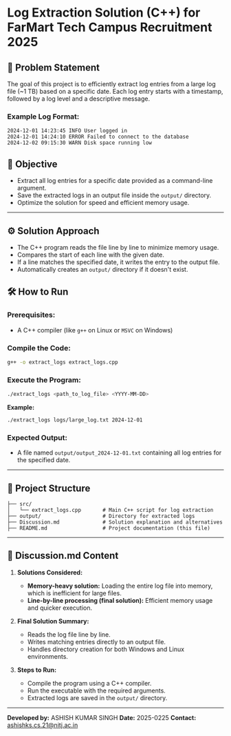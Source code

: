 
# Log Extraction Solution (C++) for FarMart Tech Campus Recruitment 2025

## 📄 Problem Statement

The goal of this project is to efficiently extract log entries from a large log file (~1 TB) based on a specific date. Each log entry starts with a timestamp, followed by a log level and a descriptive message.

### Example Log Format:
```
2024-12-01 14:23:45 INFO User logged in
2024-12-01 14:24:10 ERROR Failed to connect to the database
2024-12-02 09:15:30 WARN Disk space running low
```

## 🎯 Objective
- Extract all log entries for a specific date provided as a command-line argument.
- Save the extracted logs in an output file inside the `output/` directory.
- Optimize the solution for speed and efficient memory usage.

---

## ⚙️ Solution Approach
- The C++ program reads the file line by line to minimize memory usage.
- Compares the start of each line with the given date.
- If a line matches the specified date, it writes the entry to the output file.
- Automatically creates an `output/` directory if it doesn't exist.

## 🛠️ How to Run

### **Prerequisites:**
- A C++ compiler (like `g++` on Linux or `MSVC` on Windows)

### **Compile the Code:**
```bash
g++ -o extract_logs extract_logs.cpp
```

### **Execute the Program:**
```bash
./extract_logs <path_to_log_file> <YYYY-MM-DD>
```

**Example:**
```bash
./extract_logs logs/large_log.txt 2024-12-01
```

### **Expected Output:**
- A file named `output/output_2024-12-01.txt` containing all log entries for the specified date.

---

## 📑 Project Structure
```
├── src/
│   └── extract_logs.cpp       # Main C++ script for log extraction
├── output/                    # Directory for extracted logs
├── Discussion.md              # Solution explanation and alternatives
├── README.md                  # Project documentation (this file)
```

---

## 📝 Discussion.md Content
1. **Solutions Considered:**
   - **Memory-heavy solution:** Loading the entire log file into memory, which is inefficient for large files.
   - **Line-by-line processing (final solution):** Efficient memory usage and quicker execution.

2. **Final Solution Summary:**
   - Reads the log file line by line.
   - Writes matching entries directly to an output file.
   - Handles directory creation for both Windows and Linux environments.

3. **Steps to Run:**
   - Compile the program using a C++ compiler.
   - Run the executable with the required arguments.
   - Extracted logs are saved in the `output/` directory.

---

**Developed by:** ASHISH KUMAR SINGH
**Date:** 2025-0225
**Contact:** ashishks.cs.21@nitj.ac.in

